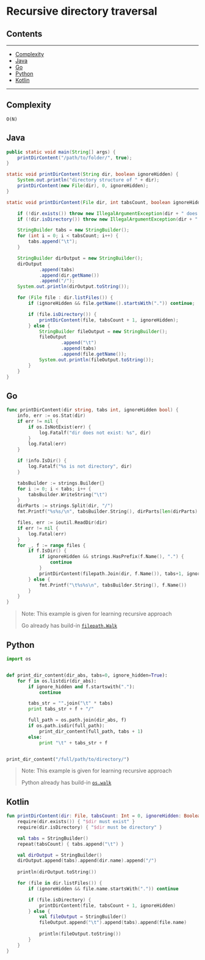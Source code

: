 # Recursive directory traversal

## Contents

---

- [Complexity](#complexity)
- [Java](#java)
- [Go](#go)
- [Python](#python)
- [Kotlin](#kotlin)

---


<div id="complexity"/>


## Complexity
`O(N)`

 

<div id="java"/>

## Java
```java
public static void main(String[] args) {
    printDirContent("/path/to/folder/", true);
}

static void printDirContent(String dir, boolean ignoreHidden) {
    System.out.println("directory structure of " + dir);
    printDirContent(new File(dir), 0, ignoreHidden);
}

static void printDirContent(File dir, int tabsCount, boolean ignoreHidden) {

    if (!dir.exists()) throw new IllegalArgumentException(dir + " does not exist");
    if (!dir.isDirectory()) throw new IllegalArgumentException(dir + " is not directory");

    StringBuilder tabs = new StringBuilder();
    for (int i = 0; i < tabsCount; i++) {
        tabs.append("\t");
    }

    StringBuilder dirOutput = new StringBuilder();
    dirOutput
            .append(tabs)
            .append(dir.getName())
            .append("/");
    System.out.println(dirOutput.toString());

    for (File file : dir.listFiles()) {
        if (ignoreHidden && file.getName().startsWith(".")) continue;

        if (file.isDirectory()) {
            printDirContent(file, tabsCount + 1, ignoreHidden);
        } else {
            StringBuilder fileOutput = new StringBuilder();
            fileOutput
                    .append("\t")
                    .append(tabs)
                    .append(file.getName());
            System.out.println(fileOutput.toString());
        }
    }
}
```



<div id="go"/>

## Go
```go
func printDirContent(dir string, tabs int, ignoreHidden bool) {
	info, err := os.Stat(dir)
	if err != nil {
		if os.IsNotExist(err) {
			log.Fatalf("dir does not exist: %s", dir)
		}
		log.Fatal(err)
	}

	if !info.IsDir() {
		log.Fatalf("%s is not directory", dir)
	}

	tabsBuilder := strings.Builder{}
	for i := 0; i < tabs; i++ {
		tabsBuilder.WriteString("\t")
	}
	dirParts := strings.Split(dir, "/")
	fmt.Printf("%s%s/\n", tabsBuilder.String(), dirParts[len(dirParts) - 1])

	files, err := ioutil.ReadDir(dir)
	if err != nil {
		log.Fatal(err)
	}
	for _, f := range files {
		if f.IsDir() {
			if ignoreHidden && strings.HasPrefix(f.Name(), ".") {
				continue
			}
			printDirContent(filepath.Join(dir, f.Name()), tabs+1, ignoreHidden)
		} else {
			fmt.Printf("\t%s%s\n", tabsBuilder.String(), f.Name())
		}
	}
}
```
> Note: This example is given for learning recursive approach 
> 
> Go already has build-in [`filepath.Walk`](https://golang.org/pkg/path/filepath/#example_Walk)


<div id="python"/>

## Python
```python
import os


def print_dir_content(dir_abs, tabs=0, ignore_hidden=True):
    for f in os.listdir(dir_abs):
        if ignore_hidden and f.startswith("."):
            continue

        tabs_str = "".join("\t" * tabs)
        print tabs_str + f + "/"

        full_path = os.path.join(dir_abs, f)
        if os.path.isdir(full_path):
            print_dir_content(full_path, tabs + 1)
        else:
            print "\t" + tabs_str + f


print_dir_content("/full/path/to/directory/")
```
> Note: This example is given for learning recursive approach 
> 
> Python already has build-in [`os.walk`](https://docs.python.org/3/library/os.html#os.walk)


<div id="kotlin"/>

## Kotlin
```kotlin
fun printDirContent(dir: File, tabsCount: Int = 0, ignoreHidden: Boolean = true) {
    require(dir.exists()) { "$dir must exist" }
    require(dir.isDirectory) { "$dir must be directory" }

    val tabs = StringBuilder()
    repeat(tabsCount) { tabs.append("\t") }

    val dirOutput = StringBuilder()
    dirOutput.append(tabs).append(dir.name).append("/")
    
    println(dirOutput.toString())

    for (file in dir.listFiles()) {
        if (ignoreHidden && file.name.startsWith(".")) continue

        if (file.isDirectory) {
            printDirContent(file, tabsCount + 1, ignoreHidden)
        } else {
            val fileOutput = StringBuilder()
            fileOutput.append("\t").append(tabs).append(file.name)
            
            println(fileOutput.toString())
        }
    }
}
```